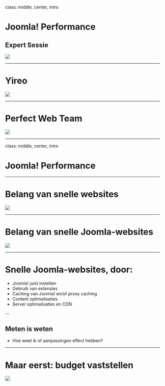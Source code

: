 class: middle, center, intro
# Joomla! Performance
## Expert Sessie
<img src="images/logos.png">

---
# Yireo
<img src="joomla_security/images/yireo.png" />

---
# Perfect Web Team
<img src="images/perfectwebteam.gif"/>

---
class: middle, center, intro
# Joomla! Performance

---
# Belang van snelle websites
<img src="joomla_performance/images/belang-snelheid.png"/>

---
# Belang van snelle Joomla-websites
<img src="joomla_performance/images/snelle-joomla-sites.png"/>

---
# Snelle Joomla-websites, door:
- Joomla! juist instellen
- Gebruik van extensies
- Caching van Joomla! en/of proxy caching
- Content optimalisaties
- Server optimalisaties en CDN

--
## Meten is weten
- Hoe weet ik of aanpassingen effect hebben?

---
# Maar eerst: budget vaststellen
<img src="joomla_performance/images/budget.jpg"/>